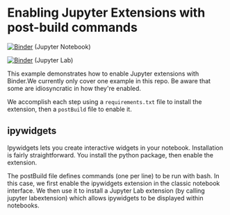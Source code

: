 # Enabling Jupyter Extensions with post-build commands

[![Binder](https://mybinder.org/badge_logo.svg)](https://beta.mybinder.org/v2/gh/binder-examples/jupyter-extension/HEAD?urlpath=/tree/index.ipynb) (Jupyter Notebook)

[![Binder](https://mybinder.org/badge_logo.svg)](https://beta.mybinder.org/v2/gh/binder-examples/jupyter-extension/HEAD?urlpath=lab/tree/index.ipynb) (Jupyter Lab)


This example demonstrates how to enable Jupyter extensions with Binder.We currently only cover one example
in this repo. Be aware that some are idiosyncratic in how they're enabled.

We accomplish each step using a `requirements.txt` file to install the extension,
then a `postBuild` file to enable it.

## ipywidgets

Ipywidgets lets you create interactive widgets in your notebook.
Installation is fairly straightforward. You install the python package,
then enable the extension.

The postBuild file defines commands (one per line) to be run with bash.
In this case, we first enable the ipywidgets extension in the classic notebook interface. We then use it to install a Jupyter Lab extension
(by calling jupyter labextension) which allows ipywidgets
to be displayed within notebooks.
